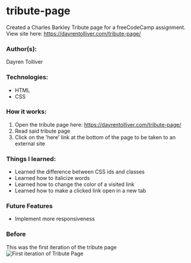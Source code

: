 # tribute-page
Created a Charles Barkley Tribute page for a freeCodeCamp assignment.
View site here: https://dayrentolliver.com/tribute-page/
### Author(s):
Dayren Tolliver

### Technologies:
* HTML
* CSS

### How it works:
1. Open the tribute page here: https://dayrentolliver.com/tribute-page/
2. Read said tribute page
3. Click on the 'here' link at the bottom of the page to be taken to an external site

### Things I learned:
* Learned the difference between CSS ids and classes
* Learned how to italicize words
* Learned how to change the color of a visited link
* Learned how to make a clicked link open in a new tab

### Future Features
* Implement more responsiveness

### Before
This was the first iteration of the tribute page <br/>
![First iteration of Tribute Page](https://media.giphy.com/media/Y0UWaZnHM7LLWaOQZl/giphy.gif)

